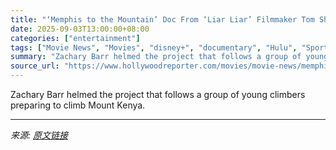 ```yaml
---
title: "‘Memphis to the Mountain’ Doc From ‘Liar Liar’ Filmmaker Tom Shadyac Lands at Hulu, Disney+ (Exclusive)"
date: 2025-09-03T13:00:00+08:00
categories: ["entertainment"]
tags: ["Movie News", "Movies", "disney+", "documentary", "Hulu", "Sports", "trailer"]
summary: "Zachary Barr helmed the project that follows a group of young climbers preparing to climb Mount Kenya."
source_url: "https://www.hollywoodreporter.com/movies/movie-news/memphis-to-the-mountain-documentary-hulu-disney-plus-1236359751/"
---
```


Zachary Barr helmed the project that follows a group of young climbers preparing to climb Mount Kenya.

---

*来源: [原文链接](https://www.hollywoodreporter.com/movies/movie-news/memphis-to-the-mountain-documentary-hulu-disney-plus-1236359751/)*
